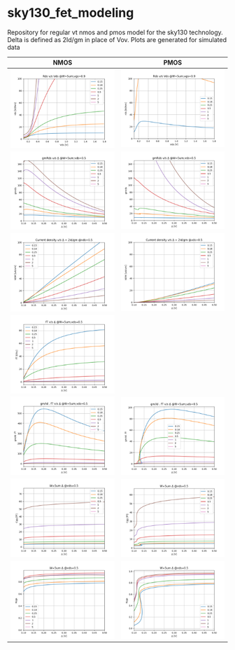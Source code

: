 # sky130_fet_modeling
Repository for regular vt nmos and pmos model for the sky130 technology. 
Delta is defined as 2Id/gm in place of Vov. 
Plots are generated for simulated data

| NMOS | PMOS |
|------|------|
|![](nmos_RdsVds.png)|![](pmos_RdsVds.png)|
|![](nmos_gmRds.png)|![](pmos_gmRds.png)|
|![](nmos_CurrentDensity.png)|![](pmos_CurrentDensity.png)|
|![](nmos_fT.png)||![](pmos_fT.png)|
|![](nmos_gmIdfT.png)|![](pmos_gmIdfT.png)|
|![](nmos_Cgg.png)|![](pmos_Cgg.png)|
|![](nmos_Kcgs.png)|![](pmos_Kcgs.png)|
